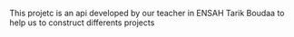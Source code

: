 This projetc is an api developed by our teacher in ENSAH Tarik Boudaa to help us to construct differents projects
